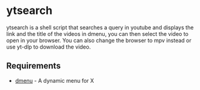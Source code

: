 # ytsearch

ytsearch is a shell script that searches a query in youtube and displays the link and the title of the videos in dmenu, you can then select the video to open in your browser. You can also change the browser to mpv instead or use yt-dlp to download the video.

## Requirements

* [dmenu](https://tools.suckless.org/dmenu/) - A dynamic menu for X
